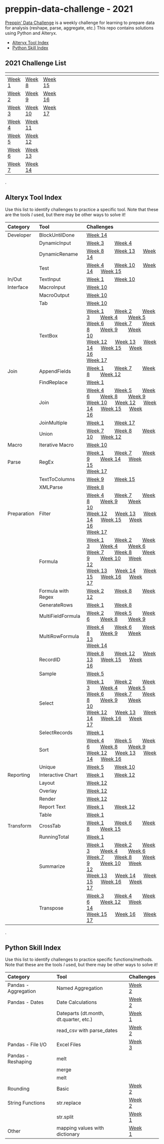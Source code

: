 # preppin-data-challenge - 2021

[Preppin' Data Challenge](https://preppindata.blogspot.com/) is a weekly challenge for learning to prepare data for analysis (reshape, parse, aggregate, etc.) This repo contains solutions using Python and Alteryx.

* [Alteryx Tool Index](#alteryx-tool-index)
* [Python Skill Index](#python-index)

## 2021 Challenge List

|[]()|[]()|[]()|[]()|[]()|[]()|[]()|[]()|
|:---|:---|:---|:---|:---|:---|:---|:---|
|[Week 1](preppin-data-2021-01)&nbsp;&nbsp;&nbsp;&nbsp;&nbsp;&nbsp;|[Week 8](preppin-data-2021-08)&nbsp;&nbsp;&nbsp;&nbsp;&nbsp;&nbsp;|[Week 15](preppin-data-2021-15)&nbsp;&nbsp;&nbsp;&nbsp;|&nbsp;&nbsp;&nbsp;&nbsp;&nbsp;&nbsp;&nbsp;&nbsp;&nbsp;&nbsp;&nbsp;&nbsp;&nbsp;&nbsp;&nbsp;&nbsp;|&nbsp;&nbsp;&nbsp;&nbsp;&nbsp;&nbsp;&nbsp;&nbsp;&nbsp;&nbsp;&nbsp;&nbsp;&nbsp;&nbsp;&nbsp;&nbsp;|&nbsp;&nbsp;&nbsp;&nbsp;&nbsp;&nbsp;&nbsp;&nbsp;&nbsp;&nbsp;&nbsp;&nbsp;&nbsp;&nbsp;&nbsp;&nbsp;|&nbsp;&nbsp;&nbsp;&nbsp;&nbsp;&nbsp;&nbsp;&nbsp;&nbsp;&nbsp;&nbsp;&nbsp;&nbsp;&nbsp;&nbsp;&nbsp;|&nbsp;&nbsp;&nbsp;&nbsp;&nbsp;&nbsp;&nbsp;&nbsp;&nbsp;&nbsp;&nbsp;&nbsp;&nbsp;&nbsp;&nbsp;&nbsp;|
|[Week 2](2021/preppin-data-2021-02)|[Week 9](2021/preppin-data-2021-09)|[Week 16](2021/preppin-data-2021-16)&nbsp;&nbsp;&nbsp;&nbsp;|&nbsp;&nbsp;&nbsp;&nbsp;&nbsp;&nbsp;&nbsp;&nbsp;&nbsp;&nbsp;&nbsp;&nbsp;| | | | | |
|[Week 3](2021/preppin-data-2021-03)|[Week 10](2021/preppin-data-2021-10)|[Week 17](2021/preppin-data-2021-17)&nbsp;&nbsp;&nbsp;&nbsp;|&nbsp;&nbsp;&nbsp;&nbsp;&nbsp;&nbsp;&nbsp;&nbsp;&nbsp;&nbsp;&nbsp;&nbsp;| | | | | |
|[Week 4](2021/preppin-data-2021-04)|[Week 11](2021/preppin-data-2021-11)| | | | | | |
|[Week 5](2021/preppin-data-2021-05)|[Week 12](2021/preppin-data-2021-12)| | | | | | |
|[Week 6](2021/preppin-data-2021-06)|[Week 13](2021/preppin-data-2021-13)| | | | | | |
|[Week 7](2021/preppin-data-2021-07)|[Week 14](2021/preppin-data-2021-14)| | | | | | |
.

## <a id="alteryx-tool-index"></a>Alteryx Tool Index
Use this list to identify challenges to practice a specific tool. Note that these are the tools *I* used, but there may be other ways to solve it!

|Category|Tool|Challenges|
|:---|:---|:---|
|Developer|BlockUntilDone|[Week 14](https://github.com/kelly-gilbert/preppin-data-challenge/tree/master/2021/preppin-data-2021-14)&nbsp;&nbsp;&nbsp;&nbsp;&nbsp;&nbsp;|
||DynamicInput|[Week 3](https://github.com/kelly-gilbert/preppin-data-challenge/tree/master/2021/preppin-data-2021-03)&nbsp;&nbsp;&nbsp;&nbsp;&nbsp;&nbsp;&nbsp;&nbsp;[Week 4](https://github.com/kelly-gilbert/preppin-data-challenge/tree/master/2021/preppin-data-2021-04)&nbsp;&nbsp;&nbsp;&nbsp;&nbsp;&nbsp;&nbsp;&nbsp;|
||DynamicRename|[Week 8](https://github.com/kelly-gilbert/preppin-data-challenge/tree/master/2021/preppin-data-2021-08)&nbsp;&nbsp;&nbsp;&nbsp;&nbsp;&nbsp;&nbsp;&nbsp;[Week 13](https://github.com/kelly-gilbert/preppin-data-challenge/tree/master/2021/preppin-data-2021-13)&nbsp;&nbsp;&nbsp;&nbsp;&nbsp;&nbsp;[Week 14](https://github.com/kelly-gilbert/preppin-data-challenge/tree/master/2021/preppin-data-2021-14)&nbsp;&nbsp;&nbsp;&nbsp;&nbsp;&nbsp;|
||Test|[Week 4](https://github.com/kelly-gilbert/preppin-data-challenge/tree/master/2021/preppin-data-2021-04)&nbsp;&nbsp;&nbsp;&nbsp;&nbsp;&nbsp;&nbsp;&nbsp;[Week 10](https://github.com/kelly-gilbert/preppin-data-challenge/tree/master/2021/preppin-data-2021-10)&nbsp;&nbsp;&nbsp;&nbsp;&nbsp;&nbsp;[Week 14](https://github.com/kelly-gilbert/preppin-data-challenge/tree/master/2021/preppin-data-2021-14)&nbsp;&nbsp;&nbsp;&nbsp;&nbsp;&nbsp;[Week 15](https://github.com/kelly-gilbert/preppin-data-challenge/tree/master/2021/preppin-data-2021-15)&nbsp;&nbsp;&nbsp;&nbsp;&nbsp;&nbsp;|
|In/Out|TextInput|[Week 1](https://github.com/kelly-gilbert/preppin-data-challenge/tree/master/2021/preppin-data-2021-01)&nbsp;&nbsp;&nbsp;&nbsp;&nbsp;&nbsp;&nbsp;&nbsp;[Week 10](https://github.com/kelly-gilbert/preppin-data-challenge/tree/master/2021/preppin-data-2021-10)&nbsp;&nbsp;&nbsp;&nbsp;&nbsp;&nbsp;|
|Interface|MacroInput|[Week 10](https://github.com/kelly-gilbert/preppin-data-challenge/tree/master/2021/preppin-data-2021-10)&nbsp;&nbsp;&nbsp;&nbsp;&nbsp;&nbsp;|
||MacroOutput|[Week 10](https://github.com/kelly-gilbert/preppin-data-challenge/tree/master/2021/preppin-data-2021-10)&nbsp;&nbsp;&nbsp;&nbsp;&nbsp;&nbsp;|
||Tab|[Week 10](https://github.com/kelly-gilbert/preppin-data-challenge/tree/master/2021/preppin-data-2021-10)&nbsp;&nbsp;&nbsp;&nbsp;&nbsp;&nbsp;|
||TextBox|[Week 1](https://github.com/kelly-gilbert/preppin-data-challenge/tree/master/2021/preppin-data-2021-01)&nbsp;&nbsp;&nbsp;&nbsp;&nbsp;&nbsp;&nbsp;&nbsp;[Week 2](https://github.com/kelly-gilbert/preppin-data-challenge/tree/master/2021/preppin-data-2021-02)&nbsp;&nbsp;&nbsp;&nbsp;&nbsp;&nbsp;&nbsp;&nbsp;[Week 3](https://github.com/kelly-gilbert/preppin-data-challenge/tree/master/2021/preppin-data-2021-03)&nbsp;&nbsp;&nbsp;&nbsp;&nbsp;&nbsp;&nbsp;&nbsp;[Week 4](https://github.com/kelly-gilbert/preppin-data-challenge/tree/master/2021/preppin-data-2021-04)&nbsp;&nbsp;&nbsp;&nbsp;&nbsp;&nbsp;&nbsp;&nbsp;[Week 5](https://github.com/kelly-gilbert/preppin-data-challenge/tree/master/2021/preppin-data-2021-05)&nbsp;&nbsp;&nbsp;&nbsp;&nbsp;&nbsp;&nbsp;&nbsp;<br>[Week 6](https://github.com/kelly-gilbert/preppin-data-challenge/tree/master/2021/preppin-data-2021-06)&nbsp;&nbsp;&nbsp;&nbsp;&nbsp;&nbsp;&nbsp;&nbsp;[Week 7](https://github.com/kelly-gilbert/preppin-data-challenge/tree/master/2021/preppin-data-2021-07)&nbsp;&nbsp;&nbsp;&nbsp;&nbsp;&nbsp;&nbsp;&nbsp;[Week 8](https://github.com/kelly-gilbert/preppin-data-challenge/tree/master/2021/preppin-data-2021-08)&nbsp;&nbsp;&nbsp;&nbsp;&nbsp;&nbsp;&nbsp;&nbsp;[Week 9](https://github.com/kelly-gilbert/preppin-data-challenge/tree/master/2021/preppin-data-2021-09)&nbsp;&nbsp;&nbsp;&nbsp;&nbsp;&nbsp;&nbsp;&nbsp;[Week 10](https://github.com/kelly-gilbert/preppin-data-challenge/tree/master/2021/preppin-data-2021-10)&nbsp;&nbsp;&nbsp;&nbsp;&nbsp;&nbsp;<br>[Week 12](https://github.com/kelly-gilbert/preppin-data-challenge/tree/master/2021/preppin-data-2021-12)&nbsp;&nbsp;&nbsp;&nbsp;&nbsp;&nbsp;[Week 13](https://github.com/kelly-gilbert/preppin-data-challenge/tree/master/2021/preppin-data-2021-13)&nbsp;&nbsp;&nbsp;&nbsp;&nbsp;&nbsp;[Week 14](https://github.com/kelly-gilbert/preppin-data-challenge/tree/master/2021/preppin-data-2021-14)&nbsp;&nbsp;&nbsp;&nbsp;&nbsp;&nbsp;[Week 15](https://github.com/kelly-gilbert/preppin-data-challenge/tree/master/2021/preppin-data-2021-15)&nbsp;&nbsp;&nbsp;&nbsp;&nbsp;&nbsp;[Week 16](https://github.com/kelly-gilbert/preppin-data-challenge/tree/master/2021/preppin-data-2021-16)&nbsp;&nbsp;&nbsp;&nbsp;&nbsp;&nbsp;<br>[Week 17](https://github.com/kelly-gilbert/preppin-data-challenge/tree/master/2021/preppin-data-2021-17)&nbsp;&nbsp;&nbsp;&nbsp;&nbsp;&nbsp;|
|Join|AppendFields|[Week 1](https://github.com/kelly-gilbert/preppin-data-challenge/tree/master/2021/preppin-data-2021-01)&nbsp;&nbsp;&nbsp;&nbsp;&nbsp;&nbsp;&nbsp;&nbsp;[Week 7](https://github.com/kelly-gilbert/preppin-data-challenge/tree/master/2021/preppin-data-2021-07)&nbsp;&nbsp;&nbsp;&nbsp;&nbsp;&nbsp;&nbsp;&nbsp;[Week 8](https://github.com/kelly-gilbert/preppin-data-challenge/tree/master/2021/preppin-data-2021-08)&nbsp;&nbsp;&nbsp;&nbsp;&nbsp;&nbsp;&nbsp;&nbsp;[Week 12](https://github.com/kelly-gilbert/preppin-data-challenge/tree/master/2021/preppin-data-2021-12)&nbsp;&nbsp;&nbsp;&nbsp;&nbsp;&nbsp;|
||FindReplace|[Week 1](https://github.com/kelly-gilbert/preppin-data-challenge/tree/master/2021/preppin-data-2021-01)&nbsp;&nbsp;&nbsp;&nbsp;&nbsp;&nbsp;&nbsp;&nbsp;|
||Join|[Week 4](https://github.com/kelly-gilbert/preppin-data-challenge/tree/master/2021/preppin-data-2021-04)&nbsp;&nbsp;&nbsp;&nbsp;&nbsp;&nbsp;&nbsp;&nbsp;[Week 5](https://github.com/kelly-gilbert/preppin-data-challenge/tree/master/2021/preppin-data-2021-05)&nbsp;&nbsp;&nbsp;&nbsp;&nbsp;&nbsp;&nbsp;&nbsp;[Week 6](https://github.com/kelly-gilbert/preppin-data-challenge/tree/master/2021/preppin-data-2021-06)&nbsp;&nbsp;&nbsp;&nbsp;&nbsp;&nbsp;&nbsp;&nbsp;[Week 8](https://github.com/kelly-gilbert/preppin-data-challenge/tree/master/2021/preppin-data-2021-08)&nbsp;&nbsp;&nbsp;&nbsp;&nbsp;&nbsp;&nbsp;&nbsp;[Week 9](https://github.com/kelly-gilbert/preppin-data-challenge/tree/master/2021/preppin-data-2021-09)&nbsp;&nbsp;&nbsp;&nbsp;&nbsp;&nbsp;&nbsp;&nbsp;<br>[Week 10](https://github.com/kelly-gilbert/preppin-data-challenge/tree/master/2021/preppin-data-2021-10)&nbsp;&nbsp;&nbsp;&nbsp;&nbsp;&nbsp;[Week 12](https://github.com/kelly-gilbert/preppin-data-challenge/tree/master/2021/preppin-data-2021-12)&nbsp;&nbsp;&nbsp;&nbsp;&nbsp;&nbsp;[Week 14](https://github.com/kelly-gilbert/preppin-data-challenge/tree/master/2021/preppin-data-2021-14)&nbsp;&nbsp;&nbsp;&nbsp;&nbsp;&nbsp;[Week 15](https://github.com/kelly-gilbert/preppin-data-challenge/tree/master/2021/preppin-data-2021-15)&nbsp;&nbsp;&nbsp;&nbsp;&nbsp;&nbsp;[Week 16](https://github.com/kelly-gilbert/preppin-data-challenge/tree/master/2021/preppin-data-2021-16)&nbsp;&nbsp;&nbsp;&nbsp;&nbsp;&nbsp;|
||JoinMultiple|[Week 1](https://github.com/kelly-gilbert/preppin-data-challenge/tree/master/2021/preppin-data-2021-01)&nbsp;&nbsp;&nbsp;&nbsp;&nbsp;&nbsp;&nbsp;&nbsp;[Week 17](https://github.com/kelly-gilbert/preppin-data-challenge/tree/master/2021/preppin-data-2021-17)&nbsp;&nbsp;&nbsp;&nbsp;&nbsp;&nbsp;|
||Union|[Week 7](https://github.com/kelly-gilbert/preppin-data-challenge/tree/master/2021/preppin-data-2021-07)&nbsp;&nbsp;&nbsp;&nbsp;&nbsp;&nbsp;&nbsp;&nbsp;[Week 8](https://github.com/kelly-gilbert/preppin-data-challenge/tree/master/2021/preppin-data-2021-08)&nbsp;&nbsp;&nbsp;&nbsp;&nbsp;&nbsp;&nbsp;&nbsp;[Week 10](https://github.com/kelly-gilbert/preppin-data-challenge/tree/master/2021/preppin-data-2021-10)&nbsp;&nbsp;&nbsp;&nbsp;&nbsp;&nbsp;[Week 12](https://github.com/kelly-gilbert/preppin-data-challenge/tree/master/2021/preppin-data-2021-12)&nbsp;&nbsp;&nbsp;&nbsp;&nbsp;&nbsp;|
|Macro|Iterative Macro|[Week 10](https://github.com/kelly-gilbert/preppin-data-challenge/tree/master/2021/preppin-data-2021-10)&nbsp;&nbsp;&nbsp;&nbsp;&nbsp;&nbsp;|
|Parse|RegEx|[Week 1](https://github.com/kelly-gilbert/preppin-data-challenge/tree/master/2021/preppin-data-2021-01)&nbsp;&nbsp;&nbsp;&nbsp;&nbsp;&nbsp;&nbsp;&nbsp;[Week 7](https://github.com/kelly-gilbert/preppin-data-challenge/tree/master/2021/preppin-data-2021-07)&nbsp;&nbsp;&nbsp;&nbsp;&nbsp;&nbsp;&nbsp;&nbsp;[Week 9](https://github.com/kelly-gilbert/preppin-data-challenge/tree/master/2021/preppin-data-2021-09)&nbsp;&nbsp;&nbsp;&nbsp;&nbsp;&nbsp;&nbsp;&nbsp;[Week 14](https://github.com/kelly-gilbert/preppin-data-challenge/tree/master/2021/preppin-data-2021-14)&nbsp;&nbsp;&nbsp;&nbsp;&nbsp;&nbsp;[Week 15](https://github.com/kelly-gilbert/preppin-data-challenge/tree/master/2021/preppin-data-2021-15)&nbsp;&nbsp;&nbsp;&nbsp;&nbsp;&nbsp;<br>[Week 17](https://github.com/kelly-gilbert/preppin-data-challenge/tree/master/2021/preppin-data-2021-17)&nbsp;&nbsp;&nbsp;&nbsp;&nbsp;&nbsp;|
||TextToColumns|[Week 9](https://github.com/kelly-gilbert/preppin-data-challenge/tree/master/2021/preppin-data-2021-09)&nbsp;&nbsp;&nbsp;&nbsp;&nbsp;&nbsp;&nbsp;&nbsp;[Week 15](https://github.com/kelly-gilbert/preppin-data-challenge/tree/master/2021/preppin-data-2021-15)&nbsp;&nbsp;&nbsp;&nbsp;&nbsp;&nbsp;|
||XMLParse|[Week 8](https://github.com/kelly-gilbert/preppin-data-challenge/tree/master/2021/preppin-data-2021-08)&nbsp;&nbsp;&nbsp;&nbsp;&nbsp;&nbsp;&nbsp;&nbsp;|
|Preparation|Filter|[Week 4](https://github.com/kelly-gilbert/preppin-data-challenge/tree/master/2021/preppin-data-2021-04)&nbsp;&nbsp;&nbsp;&nbsp;&nbsp;&nbsp;&nbsp;&nbsp;[Week 7](https://github.com/kelly-gilbert/preppin-data-challenge/tree/master/2021/preppin-data-2021-07)&nbsp;&nbsp;&nbsp;&nbsp;&nbsp;&nbsp;&nbsp;&nbsp;[Week 8](https://github.com/kelly-gilbert/preppin-data-challenge/tree/master/2021/preppin-data-2021-08)&nbsp;&nbsp;&nbsp;&nbsp;&nbsp;&nbsp;&nbsp;&nbsp;[Week 9](https://github.com/kelly-gilbert/preppin-data-challenge/tree/master/2021/preppin-data-2021-09)&nbsp;&nbsp;&nbsp;&nbsp;&nbsp;&nbsp;&nbsp;&nbsp;[Week 10](https://github.com/kelly-gilbert/preppin-data-challenge/tree/master/2021/preppin-data-2021-10)&nbsp;&nbsp;&nbsp;&nbsp;&nbsp;&nbsp;<br>[Week 12](https://github.com/kelly-gilbert/preppin-data-challenge/tree/master/2021/preppin-data-2021-12)&nbsp;&nbsp;&nbsp;&nbsp;&nbsp;&nbsp;[Week 13](https://github.com/kelly-gilbert/preppin-data-challenge/tree/master/2021/preppin-data-2021-13)&nbsp;&nbsp;&nbsp;&nbsp;&nbsp;&nbsp;[Week 14](https://github.com/kelly-gilbert/preppin-data-challenge/tree/master/2021/preppin-data-2021-14)&nbsp;&nbsp;&nbsp;&nbsp;&nbsp;&nbsp;[Week 15](https://github.com/kelly-gilbert/preppin-data-challenge/tree/master/2021/preppin-data-2021-15)&nbsp;&nbsp;&nbsp;&nbsp;&nbsp;&nbsp;[Week 16](https://github.com/kelly-gilbert/preppin-data-challenge/tree/master/2021/preppin-data-2021-16)&nbsp;&nbsp;&nbsp;&nbsp;&nbsp;&nbsp;<br>[Week 17](https://github.com/kelly-gilbert/preppin-data-challenge/tree/master/2021/preppin-data-2021-17)&nbsp;&nbsp;&nbsp;&nbsp;&nbsp;&nbsp;|
||Formula|[Week 1](https://github.com/kelly-gilbert/preppin-data-challenge/tree/master/2021/preppin-data-2021-01)&nbsp;&nbsp;&nbsp;&nbsp;&nbsp;&nbsp;&nbsp;&nbsp;[Week 2](https://github.com/kelly-gilbert/preppin-data-challenge/tree/master/2021/preppin-data-2021-02)&nbsp;&nbsp;&nbsp;&nbsp;&nbsp;&nbsp;&nbsp;&nbsp;[Week 3](https://github.com/kelly-gilbert/preppin-data-challenge/tree/master/2021/preppin-data-2021-03)&nbsp;&nbsp;&nbsp;&nbsp;&nbsp;&nbsp;&nbsp;&nbsp;[Week 4](https://github.com/kelly-gilbert/preppin-data-challenge/tree/master/2021/preppin-data-2021-04)&nbsp;&nbsp;&nbsp;&nbsp;&nbsp;&nbsp;&nbsp;&nbsp;[Week 6](https://github.com/kelly-gilbert/preppin-data-challenge/tree/master/2021/preppin-data-2021-06)&nbsp;&nbsp;&nbsp;&nbsp;&nbsp;&nbsp;&nbsp;&nbsp;<br>[Week 7](https://github.com/kelly-gilbert/preppin-data-challenge/tree/master/2021/preppin-data-2021-07)&nbsp;&nbsp;&nbsp;&nbsp;&nbsp;&nbsp;&nbsp;&nbsp;[Week 8](https://github.com/kelly-gilbert/preppin-data-challenge/tree/master/2021/preppin-data-2021-08)&nbsp;&nbsp;&nbsp;&nbsp;&nbsp;&nbsp;&nbsp;&nbsp;[Week 9](https://github.com/kelly-gilbert/preppin-data-challenge/tree/master/2021/preppin-data-2021-09)&nbsp;&nbsp;&nbsp;&nbsp;&nbsp;&nbsp;&nbsp;&nbsp;[Week 10](https://github.com/kelly-gilbert/preppin-data-challenge/tree/master/2021/preppin-data-2021-10)&nbsp;&nbsp;&nbsp;&nbsp;&nbsp;&nbsp;[Week 12](https://github.com/kelly-gilbert/preppin-data-challenge/tree/master/2021/preppin-data-2021-12)&nbsp;&nbsp;&nbsp;&nbsp;&nbsp;&nbsp;<br>[Week 13](https://github.com/kelly-gilbert/preppin-data-challenge/tree/master/2021/preppin-data-2021-13)&nbsp;&nbsp;&nbsp;&nbsp;&nbsp;&nbsp;[Week 14](https://github.com/kelly-gilbert/preppin-data-challenge/tree/master/2021/preppin-data-2021-14)&nbsp;&nbsp;&nbsp;&nbsp;&nbsp;&nbsp;[Week 15](https://github.com/kelly-gilbert/preppin-data-challenge/tree/master/2021/preppin-data-2021-15)&nbsp;&nbsp;&nbsp;&nbsp;&nbsp;&nbsp;[Week 16](https://github.com/kelly-gilbert/preppin-data-challenge/tree/master/2021/preppin-data-2021-16)&nbsp;&nbsp;&nbsp;&nbsp;&nbsp;&nbsp;[Week 17](https://github.com/kelly-gilbert/preppin-data-challenge/tree/master/2021/preppin-data-2021-17)&nbsp;&nbsp;&nbsp;&nbsp;&nbsp;&nbsp;|
||Formula with Regex|[Week 2](https://github.com/kelly-gilbert/preppin-data-challenge/tree/master/2021/preppin-data-2021-02)&nbsp;&nbsp;&nbsp;&nbsp;&nbsp;&nbsp;&nbsp;&nbsp;[Week 8](https://github.com/kelly-gilbert/preppin-data-challenge/tree/master/2021/preppin-data-2021-08)&nbsp;&nbsp;&nbsp;&nbsp;&nbsp;&nbsp;&nbsp;&nbsp;[Week 12](https://github.com/kelly-gilbert/preppin-data-challenge/tree/master/2021/preppin-data-2021-12)&nbsp;&nbsp;&nbsp;&nbsp;&nbsp;&nbsp;|
||GenerateRows|[Week 1](https://github.com/kelly-gilbert/preppin-data-challenge/tree/master/2021/preppin-data-2021-01)&nbsp;&nbsp;&nbsp;&nbsp;&nbsp;&nbsp;&nbsp;&nbsp;[Week 8](https://github.com/kelly-gilbert/preppin-data-challenge/tree/master/2021/preppin-data-2021-08)&nbsp;&nbsp;&nbsp;&nbsp;&nbsp;&nbsp;&nbsp;&nbsp;|
||MultiFieldFormula|[Week 2](https://github.com/kelly-gilbert/preppin-data-challenge/tree/master/2021/preppin-data-2021-02)&nbsp;&nbsp;&nbsp;&nbsp;&nbsp;&nbsp;&nbsp;&nbsp;[Week 5](https://github.com/kelly-gilbert/preppin-data-challenge/tree/master/2021/preppin-data-2021-05)&nbsp;&nbsp;&nbsp;&nbsp;&nbsp;&nbsp;&nbsp;&nbsp;[Week 6](https://github.com/kelly-gilbert/preppin-data-challenge/tree/master/2021/preppin-data-2021-06)&nbsp;&nbsp;&nbsp;&nbsp;&nbsp;&nbsp;&nbsp;&nbsp;[Week 8](https://github.com/kelly-gilbert/preppin-data-challenge/tree/master/2021/preppin-data-2021-08)&nbsp;&nbsp;&nbsp;&nbsp;&nbsp;&nbsp;&nbsp;&nbsp;[Week 9](https://github.com/kelly-gilbert/preppin-data-challenge/tree/master/2021/preppin-data-2021-09)&nbsp;&nbsp;&nbsp;&nbsp;&nbsp;&nbsp;&nbsp;&nbsp;|
||MultiRowFormula|[Week 4](https://github.com/kelly-gilbert/preppin-data-challenge/tree/master/2021/preppin-data-2021-04)&nbsp;&nbsp;&nbsp;&nbsp;&nbsp;&nbsp;&nbsp;&nbsp;[Week 6](https://github.com/kelly-gilbert/preppin-data-challenge/tree/master/2021/preppin-data-2021-06)&nbsp;&nbsp;&nbsp;&nbsp;&nbsp;&nbsp;&nbsp;&nbsp;[Week 8](https://github.com/kelly-gilbert/preppin-data-challenge/tree/master/2021/preppin-data-2021-08)&nbsp;&nbsp;&nbsp;&nbsp;&nbsp;&nbsp;&nbsp;&nbsp;[Week 9](https://github.com/kelly-gilbert/preppin-data-challenge/tree/master/2021/preppin-data-2021-09)&nbsp;&nbsp;&nbsp;&nbsp;&nbsp;&nbsp;&nbsp;&nbsp;[Week 13](https://github.com/kelly-gilbert/preppin-data-challenge/tree/master/2021/preppin-data-2021-13)&nbsp;&nbsp;&nbsp;&nbsp;&nbsp;&nbsp;<br>[Week 14](https://github.com/kelly-gilbert/preppin-data-challenge/tree/master/2021/preppin-data-2021-14)&nbsp;&nbsp;&nbsp;&nbsp;&nbsp;&nbsp;|
||RecordID|[Week 8](https://github.com/kelly-gilbert/preppin-data-challenge/tree/master/2021/preppin-data-2021-08)&nbsp;&nbsp;&nbsp;&nbsp;&nbsp;&nbsp;&nbsp;&nbsp;[Week 12](https://github.com/kelly-gilbert/preppin-data-challenge/tree/master/2021/preppin-data-2021-12)&nbsp;&nbsp;&nbsp;&nbsp;&nbsp;&nbsp;[Week 13](https://github.com/kelly-gilbert/preppin-data-challenge/tree/master/2021/preppin-data-2021-13)&nbsp;&nbsp;&nbsp;&nbsp;&nbsp;&nbsp;[Week 15](https://github.com/kelly-gilbert/preppin-data-challenge/tree/master/2021/preppin-data-2021-15)&nbsp;&nbsp;&nbsp;&nbsp;&nbsp;&nbsp;[Week 16](https://github.com/kelly-gilbert/preppin-data-challenge/tree/master/2021/preppin-data-2021-16)&nbsp;&nbsp;&nbsp;&nbsp;&nbsp;&nbsp;|
||Sample|[Week 5](https://github.com/kelly-gilbert/preppin-data-challenge/tree/master/2021/preppin-data-2021-05)&nbsp;&nbsp;&nbsp;&nbsp;&nbsp;&nbsp;&nbsp;&nbsp;|
||Select|[Week 1](https://github.com/kelly-gilbert/preppin-data-challenge/tree/master/2021/preppin-data-2021-01)&nbsp;&nbsp;&nbsp;&nbsp;&nbsp;&nbsp;&nbsp;&nbsp;[Week 2](https://github.com/kelly-gilbert/preppin-data-challenge/tree/master/2021/preppin-data-2021-02)&nbsp;&nbsp;&nbsp;&nbsp;&nbsp;&nbsp;&nbsp;&nbsp;[Week 3](https://github.com/kelly-gilbert/preppin-data-challenge/tree/master/2021/preppin-data-2021-03)&nbsp;&nbsp;&nbsp;&nbsp;&nbsp;&nbsp;&nbsp;&nbsp;[Week 4](https://github.com/kelly-gilbert/preppin-data-challenge/tree/master/2021/preppin-data-2021-04)&nbsp;&nbsp;&nbsp;&nbsp;&nbsp;&nbsp;&nbsp;&nbsp;[Week 5](https://github.com/kelly-gilbert/preppin-data-challenge/tree/master/2021/preppin-data-2021-05)&nbsp;&nbsp;&nbsp;&nbsp;&nbsp;&nbsp;&nbsp;&nbsp;<br>[Week 6](https://github.com/kelly-gilbert/preppin-data-challenge/tree/master/2021/preppin-data-2021-06)&nbsp;&nbsp;&nbsp;&nbsp;&nbsp;&nbsp;&nbsp;&nbsp;[Week 7](https://github.com/kelly-gilbert/preppin-data-challenge/tree/master/2021/preppin-data-2021-07)&nbsp;&nbsp;&nbsp;&nbsp;&nbsp;&nbsp;&nbsp;&nbsp;[Week 8](https://github.com/kelly-gilbert/preppin-data-challenge/tree/master/2021/preppin-data-2021-08)&nbsp;&nbsp;&nbsp;&nbsp;&nbsp;&nbsp;&nbsp;&nbsp;[Week 9](https://github.com/kelly-gilbert/preppin-data-challenge/tree/master/2021/preppin-data-2021-09)&nbsp;&nbsp;&nbsp;&nbsp;&nbsp;&nbsp;&nbsp;&nbsp;[Week 10](https://github.com/kelly-gilbert/preppin-data-challenge/tree/master/2021/preppin-data-2021-10)&nbsp;&nbsp;&nbsp;&nbsp;&nbsp;&nbsp;<br>[Week 12](https://github.com/kelly-gilbert/preppin-data-challenge/tree/master/2021/preppin-data-2021-12)&nbsp;&nbsp;&nbsp;&nbsp;&nbsp;&nbsp;[Week 13](https://github.com/kelly-gilbert/preppin-data-challenge/tree/master/2021/preppin-data-2021-13)&nbsp;&nbsp;&nbsp;&nbsp;&nbsp;&nbsp;[Week 14](https://github.com/kelly-gilbert/preppin-data-challenge/tree/master/2021/preppin-data-2021-14)&nbsp;&nbsp;&nbsp;&nbsp;&nbsp;&nbsp;[Week 16](https://github.com/kelly-gilbert/preppin-data-challenge/tree/master/2021/preppin-data-2021-16)&nbsp;&nbsp;&nbsp;&nbsp;&nbsp;&nbsp;[Week 17](https://github.com/kelly-gilbert/preppin-data-challenge/tree/master/2021/preppin-data-2021-17)&nbsp;&nbsp;&nbsp;&nbsp;&nbsp;&nbsp;|
||SelectRecords|[Week 1](https://github.com/kelly-gilbert/preppin-data-challenge/tree/master/2021/preppin-data-2021-01)&nbsp;&nbsp;&nbsp;&nbsp;&nbsp;&nbsp;&nbsp;&nbsp;|
||Sort|[Week 4](https://github.com/kelly-gilbert/preppin-data-challenge/tree/master/2021/preppin-data-2021-04)&nbsp;&nbsp;&nbsp;&nbsp;&nbsp;&nbsp;&nbsp;&nbsp;[Week 5](https://github.com/kelly-gilbert/preppin-data-challenge/tree/master/2021/preppin-data-2021-05)&nbsp;&nbsp;&nbsp;&nbsp;&nbsp;&nbsp;&nbsp;&nbsp;[Week 6](https://github.com/kelly-gilbert/preppin-data-challenge/tree/master/2021/preppin-data-2021-06)&nbsp;&nbsp;&nbsp;&nbsp;&nbsp;&nbsp;&nbsp;&nbsp;[Week 8](https://github.com/kelly-gilbert/preppin-data-challenge/tree/master/2021/preppin-data-2021-08)&nbsp;&nbsp;&nbsp;&nbsp;&nbsp;&nbsp;&nbsp;&nbsp;[Week 9](https://github.com/kelly-gilbert/preppin-data-challenge/tree/master/2021/preppin-data-2021-09)&nbsp;&nbsp;&nbsp;&nbsp;&nbsp;&nbsp;&nbsp;&nbsp;<br>[Week 12](https://github.com/kelly-gilbert/preppin-data-challenge/tree/master/2021/preppin-data-2021-12)&nbsp;&nbsp;&nbsp;&nbsp;&nbsp;&nbsp;[Week 13](https://github.com/kelly-gilbert/preppin-data-challenge/tree/master/2021/preppin-data-2021-13)&nbsp;&nbsp;&nbsp;&nbsp;&nbsp;&nbsp;[Week 14](https://github.com/kelly-gilbert/preppin-data-challenge/tree/master/2021/preppin-data-2021-14)&nbsp;&nbsp;&nbsp;&nbsp;&nbsp;&nbsp;[Week 16](https://github.com/kelly-gilbert/preppin-data-challenge/tree/master/2021/preppin-data-2021-16)&nbsp;&nbsp;&nbsp;&nbsp;&nbsp;&nbsp;|
||Unique|[Week 5](https://github.com/kelly-gilbert/preppin-data-challenge/tree/master/2021/preppin-data-2021-05)&nbsp;&nbsp;&nbsp;&nbsp;&nbsp;&nbsp;&nbsp;&nbsp;[Week 10](https://github.com/kelly-gilbert/preppin-data-challenge/tree/master/2021/preppin-data-2021-10)&nbsp;&nbsp;&nbsp;&nbsp;&nbsp;&nbsp;|
|Reporting|Interactive Chart|[Week 1](https://github.com/kelly-gilbert/preppin-data-challenge/tree/master/2021/preppin-data-2021-01)&nbsp;&nbsp;&nbsp;&nbsp;&nbsp;&nbsp;&nbsp;&nbsp;[Week 12](https://github.com/kelly-gilbert/preppin-data-challenge/tree/master/2021/preppin-data-2021-12)&nbsp;&nbsp;&nbsp;&nbsp;&nbsp;&nbsp;|
||Layout|[Week 12](https://github.com/kelly-gilbert/preppin-data-challenge/tree/master/2021/preppin-data-2021-12)&nbsp;&nbsp;&nbsp;&nbsp;&nbsp;&nbsp;|
||Overlay|[Week 12](https://github.com/kelly-gilbert/preppin-data-challenge/tree/master/2021/preppin-data-2021-12)&nbsp;&nbsp;&nbsp;&nbsp;&nbsp;&nbsp;|
||Render|[Week 12](https://github.com/kelly-gilbert/preppin-data-challenge/tree/master/2021/preppin-data-2021-12)&nbsp;&nbsp;&nbsp;&nbsp;&nbsp;&nbsp;|
||Report Text|[Week 1](https://github.com/kelly-gilbert/preppin-data-challenge/tree/master/2021/preppin-data-2021-01)&nbsp;&nbsp;&nbsp;&nbsp;&nbsp;&nbsp;&nbsp;&nbsp;[Week 12](https://github.com/kelly-gilbert/preppin-data-challenge/tree/master/2021/preppin-data-2021-12)&nbsp;&nbsp;&nbsp;&nbsp;&nbsp;&nbsp;|
||Table|[Week 1](https://github.com/kelly-gilbert/preppin-data-challenge/tree/master/2021/preppin-data-2021-01)&nbsp;&nbsp;&nbsp;&nbsp;&nbsp;&nbsp;&nbsp;&nbsp;|
|Transform|CrossTab|[Week 1](https://github.com/kelly-gilbert/preppin-data-challenge/tree/master/2021/preppin-data-2021-01)&nbsp;&nbsp;&nbsp;&nbsp;&nbsp;&nbsp;&nbsp;&nbsp;[Week 6](https://github.com/kelly-gilbert/preppin-data-challenge/tree/master/2021/preppin-data-2021-06)&nbsp;&nbsp;&nbsp;&nbsp;&nbsp;&nbsp;&nbsp;&nbsp;[Week 8](https://github.com/kelly-gilbert/preppin-data-challenge/tree/master/2021/preppin-data-2021-08)&nbsp;&nbsp;&nbsp;&nbsp;&nbsp;&nbsp;&nbsp;&nbsp;[Week 15](https://github.com/kelly-gilbert/preppin-data-challenge/tree/master/2021/preppin-data-2021-15)&nbsp;&nbsp;&nbsp;&nbsp;&nbsp;&nbsp;|
||RunningTotal|[Week 1](https://github.com/kelly-gilbert/preppin-data-challenge/tree/master/2021/preppin-data-2021-01)&nbsp;&nbsp;&nbsp;&nbsp;&nbsp;&nbsp;&nbsp;&nbsp;|
||Summarize|[Week 1](https://github.com/kelly-gilbert/preppin-data-challenge/tree/master/2021/preppin-data-2021-01)&nbsp;&nbsp;&nbsp;&nbsp;&nbsp;&nbsp;&nbsp;&nbsp;[Week 2](https://github.com/kelly-gilbert/preppin-data-challenge/tree/master/2021/preppin-data-2021-02)&nbsp;&nbsp;&nbsp;&nbsp;&nbsp;&nbsp;&nbsp;&nbsp;[Week 3](https://github.com/kelly-gilbert/preppin-data-challenge/tree/master/2021/preppin-data-2021-03)&nbsp;&nbsp;&nbsp;&nbsp;&nbsp;&nbsp;&nbsp;&nbsp;[Week 4](https://github.com/kelly-gilbert/preppin-data-challenge/tree/master/2021/preppin-data-2021-04)&nbsp;&nbsp;&nbsp;&nbsp;&nbsp;&nbsp;&nbsp;&nbsp;[Week 6](https://github.com/kelly-gilbert/preppin-data-challenge/tree/master/2021/preppin-data-2021-06)&nbsp;&nbsp;&nbsp;&nbsp;&nbsp;&nbsp;&nbsp;&nbsp;<br>[Week 7](https://github.com/kelly-gilbert/preppin-data-challenge/tree/master/2021/preppin-data-2021-07)&nbsp;&nbsp;&nbsp;&nbsp;&nbsp;&nbsp;&nbsp;&nbsp;[Week 8](https://github.com/kelly-gilbert/preppin-data-challenge/tree/master/2021/preppin-data-2021-08)&nbsp;&nbsp;&nbsp;&nbsp;&nbsp;&nbsp;&nbsp;&nbsp;[Week 9](https://github.com/kelly-gilbert/preppin-data-challenge/tree/master/2021/preppin-data-2021-09)&nbsp;&nbsp;&nbsp;&nbsp;&nbsp;&nbsp;&nbsp;&nbsp;[Week 10](https://github.com/kelly-gilbert/preppin-data-challenge/tree/master/2021/preppin-data-2021-10)&nbsp;&nbsp;&nbsp;&nbsp;&nbsp;&nbsp;[Week 12](https://github.com/kelly-gilbert/preppin-data-challenge/tree/master/2021/preppin-data-2021-12)&nbsp;&nbsp;&nbsp;&nbsp;&nbsp;&nbsp;<br>[Week 13](https://github.com/kelly-gilbert/preppin-data-challenge/tree/master/2021/preppin-data-2021-13)&nbsp;&nbsp;&nbsp;&nbsp;&nbsp;&nbsp;[Week 14](https://github.com/kelly-gilbert/preppin-data-challenge/tree/master/2021/preppin-data-2021-14)&nbsp;&nbsp;&nbsp;&nbsp;&nbsp;&nbsp;[Week 15](https://github.com/kelly-gilbert/preppin-data-challenge/tree/master/2021/preppin-data-2021-15)&nbsp;&nbsp;&nbsp;&nbsp;&nbsp;&nbsp;[Week 16](https://github.com/kelly-gilbert/preppin-data-challenge/tree/master/2021/preppin-data-2021-16)&nbsp;&nbsp;&nbsp;&nbsp;&nbsp;&nbsp;[Week 17](https://github.com/kelly-gilbert/preppin-data-challenge/tree/master/2021/preppin-data-2021-17)&nbsp;&nbsp;&nbsp;&nbsp;&nbsp;&nbsp;|
||Transpose|[Week 3](https://github.com/kelly-gilbert/preppin-data-challenge/tree/master/2021/preppin-data-2021-03)&nbsp;&nbsp;&nbsp;&nbsp;&nbsp;&nbsp;&nbsp;&nbsp;[Week 4](https://github.com/kelly-gilbert/preppin-data-challenge/tree/master/2021/preppin-data-2021-04)&nbsp;&nbsp;&nbsp;&nbsp;&nbsp;&nbsp;&nbsp;&nbsp;[Week 6](https://github.com/kelly-gilbert/preppin-data-challenge/tree/master/2021/preppin-data-2021-06)&nbsp;&nbsp;&nbsp;&nbsp;&nbsp;&nbsp;&nbsp;&nbsp;[Week 12](https://github.com/kelly-gilbert/preppin-data-challenge/tree/master/2021/preppin-data-2021-12)&nbsp;&nbsp;&nbsp;&nbsp;&nbsp;&nbsp;[Week 14](https://github.com/kelly-gilbert/preppin-data-challenge/tree/master/2021/preppin-data-2021-14)&nbsp;&nbsp;&nbsp;&nbsp;&nbsp;&nbsp;<br>[Week 15](https://github.com/kelly-gilbert/preppin-data-challenge/tree/master/2021/preppin-data-2021-15)&nbsp;&nbsp;&nbsp;&nbsp;&nbsp;&nbsp;[Week 16](https://github.com/kelly-gilbert/preppin-data-challenge/tree/master/2021/preppin-data-2021-16)&nbsp;&nbsp;&nbsp;&nbsp;&nbsp;&nbsp;[Week 17](https://github.com/kelly-gilbert/preppin-data-challenge/tree/master/2021/preppin-data-2021-17)&nbsp;&nbsp;&nbsp;&nbsp;&nbsp;&nbsp;|
.

## <a id="python-index"></a>Python Skill Index
Use this list to identify challenges to practice specific functions/methods. Note that these are the tools *I* used, but there may be other ways to solve it!

|Category|Tool|Challenges|
|:---|:---|:---|
|Pandas - Aggregation|Named Aggregation|[Week 2](2021/preppin-data-2021-02)&nbsp;&nbsp;&nbsp;&nbsp;&nbsp;&nbsp;&nbsp;&nbsp;|
|Pandas - Dates|Date Calculations|[Week 2](2021/preppin-data-2021-02)&nbsp;&nbsp;&nbsp;&nbsp;&nbsp;&nbsp;&nbsp;&nbsp;|
||Dateparts (dt.month, dt.quarter, etc.)|[Week 1](2021/preppin-data-2021-01)&nbsp;&nbsp;&nbsp;&nbsp;&nbsp;&nbsp;&nbsp;&nbsp;|
||read_csv with parse_dates|[Week 2](2021/preppin-data-2021-02)&nbsp;&nbsp;&nbsp;&nbsp;&nbsp;&nbsp;&nbsp;&nbsp;|
|Pandas - File I/O|Excel Files|[Week 3](2021/preppin-data-2021-03)&nbsp;&nbsp;&nbsp;&nbsp;&nbsp;&nbsp;&nbsp;&nbsp;|
|Pandas - Reshaping|melt|      |
||merge|      |
||melt|      |
|Rounding|Basic|[Week 2](2021/preppin-data-2021-02)&nbsp;&nbsp;&nbsp;&nbsp;&nbsp;&nbsp;&nbsp;&nbsp;|
|String Functions|str.replace|[Week 2](2021/preppin-data-2021-02)&nbsp;&nbsp;&nbsp;&nbsp;&nbsp;&nbsp;&nbsp;&nbsp;|
||str.split|[Week 1](2021/preppin-data-2021-01)&nbsp;&nbsp;&nbsp;&nbsp;&nbsp;&nbsp;&nbsp;&nbsp;|
|Other|mapping values with dictionary|[Week 1](2021/preppin-data-2021-01)&nbsp;&nbsp;&nbsp;&nbsp;&nbsp;&nbsp;&nbsp;&nbsp;|
